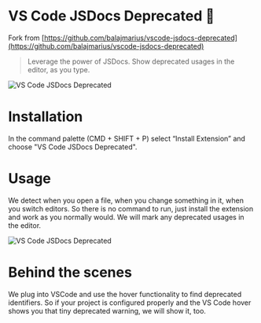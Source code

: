 # VS Code JSDocs Deprecated 🚨

Fork from [https://github.com/balajmarius/vscode-jsdocs-deprecated](https://github.com/balajmarius/vscode-jsdocs-deprecated)

> Leverage the power of JSDocs. Show deprecated usages in the editor, as you type.

<img src="https://raw.githubusercontent.com/moesuiga/vscode-jsdocs-deprecated/master/static/tutorial.gif" alt="VS Code JSDocs Deprecated" />

# Installation

In the command palette (CMD + SHIFT + P) select “Install Extension” and choose "VS Code JSDocs Deprecated".

# Usage

We detect when you open a file, when you change something in it, when you switch editors. So there is no command to run, just install the extension and work as you normally would. We will mark any deprecated usages in the editor.

<img src="https://raw.githubusercontent.com/moesuiga/vscode-jsdocs-deprecated/master/static/banner.png" alt="VS Code JSDocs Deprecated" />

# Behind the scenes

We plug into VSCode and use the hover functionality to find deprecated identifiers. So if your project is configured properly and the VS Code hover shows you that tiny deprecated warning, we will show it, too.
